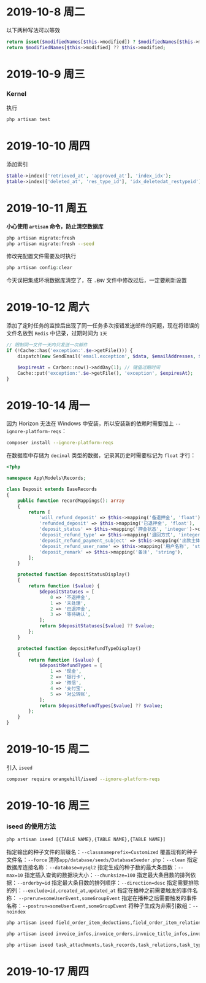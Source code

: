 # 2019-10-8 周二
以下两种写法可以等效
```php
return isset($modifiedNames[$this->modified]) ? $modifiedNames[$this->modified] : $this->modified;
return $modifiedNames[$this->modified] ?? $this->modified;
```
# 2019-10-9 周三

### Kernel
执行
```sh
php artisan test
```

# 2019-10-10 周四
添加索引
```php
$table->index(['retrieved_at', 'approved_at'], 'index_idx');
$table->index(['deleted_at', 'res_type_id'], 'idx_deletedat_restypeid');
```

# 2019-10-11 周五

**小心使用 `artisan` 命令，防止清空数据库**
```sh
php artisan migrate:fresh
php artisan migrate:fresh --seed
```
修改完配置文件需要及时执行
```php
php artisan config:clear
```
今天误把集成环境数据库清空了，在 `.ENV` 文件中修改过后，一定要刷新设置

# 2019-10-12 周六
添加了定时任务的监控后出现了同一任务多次报错发送邮件的问题，现在将错误的文件名放到 `Redis` 中记录，过期时间为 `1天`
```php
// 限制同一文件一天内只发送一次邮件
if (!Cache::has('exception:'.$e->getFile())) {
    dispatch(new SendEmail('email.exception', $data, $emailAddresses, $subject));

    $expiresAt = Carbon::now()->addDay(1); // 键值过期时间
    Cache::put('exception:'.$e->getFile(), 'exception', $expiresAt);
}
```

# 2019-10-14 周一
因为 Horizon 无法在 Windows 中安装，所以安装新的依赖时需要加上 `--ignore-platform-reqs`：
```sh
composer install --ignore-platform-reqs
```

在数据库中存储为 `decimal` 类型的数据，记录其历史时需要标记为 `float` 才行：
```php
<?php

namespace App\Models\Records;

class Deposit extends BaseRecords
{
    public function recordMappings(): array
    {
        return [
            'will_refund_deposit' => $this->mapping('备退押金', 'float'),
            'refunded_deposit' => $this->mapping('已退押金', 'float'),
            'deposit_status' => $this->mapping('押金状态', 'integer')->customDisplayData($this->depositStatusDisplay()),
            'deposit_refund_type' => $this->mapping('退回方式', 'integer')->customDisplayData($this->depositRefundTypeDisplay()),
            'deposit_refund_payment_subject' => $this->mapping('出款主体', 'integer')->customDisplayData($this->depositRefundPaymentSubjectDisplay()),
            'deposit_refund_user_name' => $this->mapping('用户名称', 'string'),
            'deposit_remark' => $this->mapping('备注', 'string'),
        ];
    }

    protected function depositStatusDisplay()
    {
        return function ($value) {
            $depositStatuses = [
                0 => '不退押金',
                1 => '未处理',
                2 => '已退押金',
                3 => '等待确认',
            ];
            return $depositStatuses[$value] ?? $value;
        };
    }

    protected function depositRefundTypeDisplay()
    {
        return function ($value) {
            $depositRefundTypes = [
                1 => '现金',
                2 => '银行卡',
                3 => '微信',
                4 => '支付宝',
                5 => '对公转账',
            ];
            return $depositRefundTypes[$value] ?? $value;
        };
    }
}
```

# 2019-10-15 周二
引入 `iseed`
```sh
composer require orangehill/iseed --ignore-platform-reqs
```

# 2019-10-16 周三
### iseed 的使用方法
```sh
php artisan iseed [{TABLE NAME},{TABLE NAME},{TABLE NAME}] 
```
指定输出的种子文件的前缀名：`--classnameprefix=Customized`
覆盖现有的种子文件名：`--force`
清除`app/database/seeds/DatabaseSeeder.php`：`--clean`
指定数据库连接名称：`--database=mysql2`
指定生成的种子数的最大条目数：`--max=10`
指定插入查询的数据块大小：`--chunksize=100`
指定最大条目数的排列依据：`--orderby=id`
指定最大条目数的排列顺序：`--direction=desc`
指定需要排除的列：`--exclude=id,created_at,updated_at`
指定在播种之前需要触发的事件名称： `--prerun=someUserEvent,someGroupEvent`
指定在播种之后需要触发的事件名称：`--postrun=someUserEvent,someGroupEvent`
将种子生成为非索引数组：`--noindex`

```sh
php artisan iseed field_order_item_deductions,field_order_item_relations,field_order_item_scopes,field_order_item_shifts,field_order_items,field_order_receivable_shifts,field_order_receivables,field_order_receivables,field_orders --max=10 --orderby=id --direction=desc

php artisan iseed invoice_infos,invoice_orders,invoice_title_infos,invoices --max=10 --orderby=id --direction=desc

php artisan iseed task_attachments,task_records,task_relations,task_types,tasks --max=10 --orderby=id --direction=desc
```

# 2019-10-17 周四
